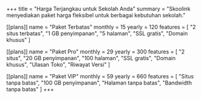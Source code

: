 +++
title = "Harga Terjangkau untuk Sekolah Anda"
summary = "Skoolink menyediakan paket harga fleksibel untuk berbagai kebutuhan sekolah."

[[plans]]
name = "Paket Terbatas"
monthly = 15
yearly = 120
features = [
  "2 situs terbatas",
  "1 GB penyimpanan",
  "5 halaman",
  "SSL gratis",
  "Domain khusus"
]

[[plans]]
name = "Paket Pro"
monthly = 29
yearly = 300
features = [
  "2 situs",
  "20 GB penyimpanan",
  "100 halaman",
  "SSL gratis",
  "Domain khusus",
  "Ulasan Toko",
  "Riwayat Versi"
]

[[plans]]
name = "Paket VIP"
monthly = 59
yearly = 660
features = [
  "Situs tanpa batas",
  "100 GB penyimpanan",
  "Halaman tanpa batas",
  "Bandwidth tanpa batas"
]
+++
